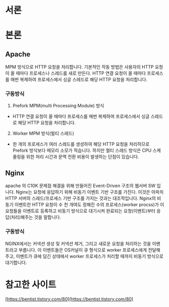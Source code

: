 # 서론

# 본론

## Apache

MPM 방식으로 HTTP 요청을 처리합니다. 기본적인 작동 방법은 사용자의 HTTP 요청이 올 때마다 프로세스나 스레드를 새로 만든다. 
HTTP 연결 요청이 올 때마다 프로세스를 매번 복제하여 프로세스에서 싱글 스레드로 해당 HTTP 요청을 처리합니다. 

### 구동방식

1. Prefork MPM(multi Processing Module) 방식

- HTTP 연결 요청이 올 때마다 프로세스를 매번 복제하여 프로세스에서 싱글 스레드로 해당 HTTP 요청을 처리합니다. 

2. Worker MPM 방식(멀티 스레드)

- 한 개의 프로세스가 여러 스레드를 생성하여 해당 HTTP 요청을 처리하므로 Prefork 방식보다 메모리 소모가 적습니다. 하지만 멀티 스레드 방식은 CPU 스케줄링을 위한 처리 시간과 문맥 전환 비용이 발생하는 단점이 있습니다.

## Nginx 

apache 의 C10K 문제점 해결을 위해 만들어진 Event-Driven 구조의 웹서버 SW 입니다. Nginx는 요청에 응답하기 위해 비동기 이벤트 기반 구조를 가진다. 이것은 아파치 HTTP 서버의 스레드/프로세스 기반 구조를 가지는 것과는 대조적입니다. Nginx의 비동기 이벤트란 HTTP 요청이 수 천 개여도 정해진 수의 프로세스(worker procss)가 이 요청들을 이벤트로 등록하고 비동기 방식으로 대기시켜 완료되는 요청(이벤트)부터 응답(처리)해주는 것을 말합니다. 

### 구동방식

NGINX에서는 커넥션 생성 및 커넥션 제거, 그리고 새로운 요청을 처리하는 것을 이벤트라고 부릅니다. 이 이벤트들은 OS커널이 큐 형식으로 worker 프로세스에게 전달해주고, 이벤트가 큐에 담긴 상태에서 worker 프로세스가 처리할 때까지 비동기 방식으로 대기합니다. 

# 참고한 사이트

[https://bentist.tistory.com/80](https://bentist.tistory.com/80)